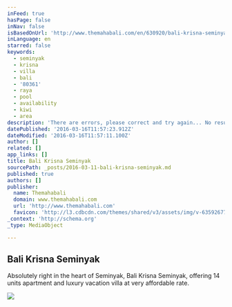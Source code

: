 ```yaml
---
inFeed: true
hasPage: false
inNav: false
isBasedOnUrl: 'http://www.themahabali.com/en/630920/bali-krisna-seminyak'
inLanguage: en
starred: false
keywords:
  - seminyak
  - krisna
  - villa
  - bali
  - '80361'
  - raya
  - pool
  - availability
  - kiwi
  - area
description: 'There are errors, please correct and try again... No results found matching your search criteria. Showing all properties instead. Jl. Raya Seminyak Gang Kiwi, Seminyak, 80361, Indonesia Absolutely right in the heart of Seminyak, Bali Krisna Seminyak, offering 14 units apartment and luxury vacation villa at very affordable rate.'
datePublished: '2016-03-16T11:57:23.912Z'
dateModified: '2016-03-16T11:57:11.100Z'
author: []
related: []
app_links: []
title: Bali Krisna Seminyak
sourcePath: _posts/2016-03-11-bali-krisna-seminyak.md
published: true
authors: []
publisher:
  name: Themahabali
  domain: www.themahabali.com
  url: 'http://www.themahabali.com'
  favicon: 'http://l3.cdbcdn.com/themes/shared/v3/assets/img/v-635926770992479107/nonicon.ico?f=18'
_context: 'http://schema.org'
_type: MediaObject

---
```

<article style=""><h1>Bali Krisna Seminyak</h1><p>Absolutely right in the heart of Seminyak, Bali Krisna Seminyak, offering 14 units apartment and luxury vacation villa at very affordable rate.</p><img src="https://s3-us-west-2.amazonaws.com/the-grid-img/p/075096d5a97f99e8ec5d8d3bed85a88e2bc1eb27.jpg" /></article>